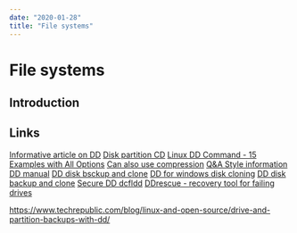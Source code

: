 ```yaml
---
date: "2020-01-28"
title: "File systems"
---
```

<!-- 2020-01-27-Simplest-possible-Linux-boot -->

<!-- markdownlint-disable MD025 -->
# File systems
<!-- markdownlint-enable MD025 -->

## Introduction

## Links

[Informative article on DD](https://www.linuxjournal.com/article/1320)
[Disk partition CD](https://www.geeksforgeeks.org/dd-command-linux/)
[Linux DD Command - 15 Examples with All Options](https://linoxide.com/linux-command/linux-dd-command-create-1gb-file/)
[Can also use compression](https://www.techrepublic.com/blog/linux-and-open-source/drive-and-partition-backups-with-dd/)
[Q&A Style information](https://www.howtoforge.com/linux-dd-command/)
[DD manual](https://www.gnu.org/software/coreutils/manual/html_node/dd-invocation.html#dd-invocation)
[DD disk bsckup and clone](https://www.linux.com/tutorials/full-metal-backup-using-dd-command/)
[DD for windows disk cloning](https://askubuntu.com/a/800275)
[DD disk backup and clone](https://www.howtoforge.com/tutorial/linux-dd-command-clone-disk-practical-example/)
[Secure DD dcfldd](http://dcfldd.sourceforge.net/)
[DDrescue - recovery tool for failing drives](https://www.gnu.org/software/ddrescue/manual/ddrescue_manual.html)

<!-- markdownlint-disable MD034 -->
https://www.techrepublic.com/blog/linux-and-open-source/drive-and-partition-backups-with-dd/
<!-- markdownlint-enable MD034 -->
